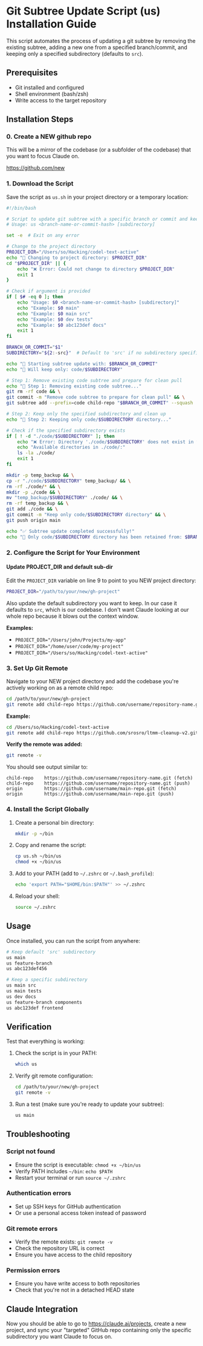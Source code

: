 # Git Subtree Update Script (us) Installation Guide

This script automates the process of updating a git subtree by removing the existing subtree, adding a new one from a specified branch/commit, and keeping only a specified subdirectory (defaults to `src`).

## Prerequisites

- Git installed and configured
- Shell environment (bash/zsh)
- Write access to the target repository

## Installation Steps

### 0. Create a NEW github repo
This will be a mirror of the codebase (or a subfolder of the codebase) that you want to focus Claude on.

https://github.com/new

### 1. Download the Script

Save the script as `us.sh` in your project directory or a temporary location:

```bash
#!/bin/bash

# Script to update git subtree with a specific branch or commit and keep only a specified subdirectory
# Usage: us <branch-name-or-commit-hash> [subdirectory]

set -e  # Exit on any error

# Change to the project directory
PROJECT_DIR="/Users/so/Hacking/codel-text-active"
echo "📂 Changing to project directory: $PROJECT_DIR"
cd "$PROJECT_DIR" || {
    echo "❌ Error: Could not change to directory $PROJECT_DIR"
    exit 1
}

# Check if argument is provided
if [ $# -eq 0 ]; then
    echo "Usage: $0 <branch-name-or-commit-hash> [subdirectory]"
    echo "Example: $0 main"
    echo "Example: $0 main src"
    echo "Example: $0 dev tests"
    echo "Example: $0 abc123def docs"
    exit 1
fi

BRANCH_OR_COMMIT="$1"
SUBDIRECTORY="${2:-src}"  # Default to 'src' if no subdirectory specified

echo "🔄 Starting subtree update with: $BRANCH_OR_COMMIT"
echo "📁 Will keep only: code/$SUBDIRECTORY"

# Step 1: Remove existing code subtree and prepare for clean pull
echo "📝 Step 1: Removing existing code subtree..."
git rm -rf code && \
git commit -m "Remove code subtree to prepare for clean pull" && \
git subtree add --prefix=code child-repo "$BRANCH_OR_COMMIT" --squash

# Step 2: Keep only the specified subdirectory and clean up
echo "📝 Step 2: Keeping only code/$SUBDIRECTORY directory..."

# Check if the specified subdirectory exists
if [ ! -d "./code/$SUBDIRECTORY" ]; then
    echo "❌ Error: Directory './code/$SUBDIRECTORY' does not exist in the subtree"
    echo "Available directories in ./code/:"
    ls -la ./code/
    exit 1
fi

mkdir -p temp_backup && \
cp -r "./code/$SUBDIRECTORY" temp_backup/ && \
rm -rf ./code/* && \
mkdir -p ./code && \
mv "temp_backup/$SUBDIRECTORY" ./code/ && \
rm -rf temp_backup && \
git add ./code && \
git commit -m "Keep only code/$SUBDIRECTORY directory" && \
git push origin main

echo "✅ Subtree update completed successfully!"
echo "📁 Only code/$SUBDIRECTORY directory has been retained from: $BRANCH_OR_COMMIT"
```

### 2. Configure the Script for Your Environment

#### Update PROJECT_DIR and default sub-dir

Edit the `PROJECT_DIR` variable on line 9 to point to you NEW project directory:

```bash
PROJECT_DIR="/path/to/your/new/gh-project"
```

Also update the default subdirectory you want to keep.  In our case it defaults to `src`, which is our codebase. I don't want Claude looking at our whole repo because it blows out the context window.

**Examples:**
- `PROJECT_DIR="/Users/john/Projects/my-app"`
- `PROJECT_DIR="/home/user/code/my-project"`
- `PROJECT_DIR="/Users/so/Hacking/codel-text-active"`

### 3. Set Up Git Remote

Navigate to your NEW project directory and add the codebase you're actively working on as a remote child repo:

```bash
cd /path/to/your/new/gh-project
git remote add child-repo https://github.com/username/repository-name.git
```

**Example:**
```bash
cd /Users/so/Hacking/codel-text-active
git remote add child-repo https://github.com/srosro/ltmm-cleanup-v2.git
```

**Verify the remote was added:**
```bash
git remote -v
```

You should see output similar to:
```
child-repo    https://github.com/username/repository-name.git (fetch)
child-repo    https://github.com/username/repository-name.git (push)
origin        https://github.com/username/main-repo.git (fetch)
origin        https://github.com/username/main-repo.git (push)
```

### 4. Install the Script Globally

1. Create a personal bin directory:
   ```bash
   mkdir -p ~/bin
   ```

2. Copy and rename the script:
   ```bash
   cp us.sh ~/bin/us
   chmod +x ~/bin/us
   ```

3. Add to your PATH (add to `~/.zshrc` or `~/.bash_profile`):
   ```bash
   echo 'export PATH="$HOME/bin:$PATH"' >> ~/.zshrc
   ```

4. Reload your shell:
   ```bash
   source ~/.zshrc
   ```

## Usage

Once installed, you can run the script from anywhere:

```bash
# Keep default 'src' subdirectory
us main
us feature-branch
us abc123def456

# Keep a specific subdirectory
us main src
us main tests
us dev docs
us feature-branch components
us abc123def frontend
```

## Verification

Test that everything is working:

1. Check the script is in your PATH:
   ```bash
   which us
   ```

2. Verify git remote configuration:
   ```bash
   cd /path/to/your/new/gh-project
   git remote -v
   ```

3. Run a test (make sure you're ready to update your subtree):
   ```bash
   us main
   ```

## Troubleshooting

### Script not found
- Ensure the script is executable: `chmod +x ~/bin/us`
- Verify PATH includes `~/bin`: `echo $PATH`
- Restart your terminal or run `source ~/.zshrc`

### Authentication errors
- Set up SSH keys for GitHub authentication
- Or use a personal access token instead of password

### Git remote errors
- Verify the remote exists: `git remote -v`
- Check the repository URL is correct
- Ensure you have access to the child repository

### Permission errors
- Ensure you have write access to both repositories
- Check that you're not in a detached HEAD state

## Claude Integration

Now you should be able to go to https://claude.ai/projects, create a new project, and sync your "targeted" GitHub repo containing only the specific subdirectory you want Claude to focus on.